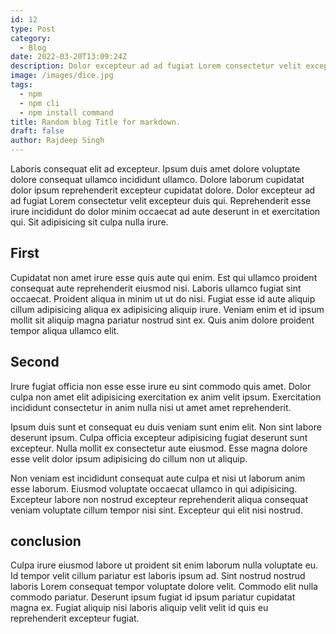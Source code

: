 ```yaml
---
id: 12
type: Post
category:
  - Blog
date: 2022-03-20T13:09:24Z
description: Dolor excepteur ad ad fugiat Lorem consectetur velit excepteur duis qui.
image: /images/dice.jpg
tags:
  - npm
  - npm cli
  - npm install command
title: Random blog Title for markdown.
draft: false
author: Rajdeep Singh
---
```


Laboris consequat elit ad excepteur. Ipsum duis amet dolore voluptate dolore consequat ullamco incididunt ullamco. Dolore laborum cupidatat dolor ipsum reprehenderit excepteur cupidatat dolore. 
Dolor excepteur ad ad fugiat Lorem consectetur velit excepteur duis qui. Reprehenderit esse irure incididunt do dolor minim occaecat ad aute deserunt in et exercitation qui. Sit adipisicing sit culpa nulla irure.
## First
Cupidatat non amet irure esse quis aute qui enim. Est qui ullamco proident consequat aute reprehenderit eiusmod nisi. Laboris ullamco fugiat sint occaecat. Proident aliqua in minim ut ut do nisi. Fugiat esse id aute aliquip cillum adipisicing aliqua ex adipisicing aliquip irure. Veniam enim et id ipsum mollit sit aliquip magna pariatur nostrud sint ex. Quis anim dolore proident tempor aliqua ullamco elit.
## Second 
Irure fugiat officia non esse esse irure eu sint commodo quis amet. Dolor culpa non amet elit adipisicing exercitation ex anim velit ipsum. Exercitation incididunt consectetur in anim nulla nisi ut amet amet reprehenderit.

Ipsum duis sunt et consequat eu duis veniam sunt enim elit. Non sint labore deserunt ipsum. Culpa officia excepteur adipisicing fugiat deserunt sunt excepteur. Nulla mollit ex consectetur aute eiusmod. Esse magna dolore esse velit dolor ipsum adipisicing do cillum non ut aliquip.

Non veniam est incididunt consequat aute culpa et nisi ut laborum anim esse laborum. Eiusmod voluptate occaecat ullamco in qui adipisicing. Excepteur labore non nostrud excepteur reprehenderit aliqua consequat veniam voluptate cillum tempor nisi sint. Excepteur qui elit nisi nostrud.
## conclusion
Culpa irure eiusmod labore ut proident sit enim laborum nulla voluptate eu. Id tempor velit cillum pariatur est laboris ipsum ad. Sint nostrud nostrud laboris Lorem consequat tempor voluptate dolore velit. Commodo elit nulla commodo pariatur. Deserunt ipsum fugiat id ipsum pariatur cupidatat magna ex. Fugiat aliquip nisi laboris aliquip velit velit id quis eu reprehenderit excepteur fugiat.
